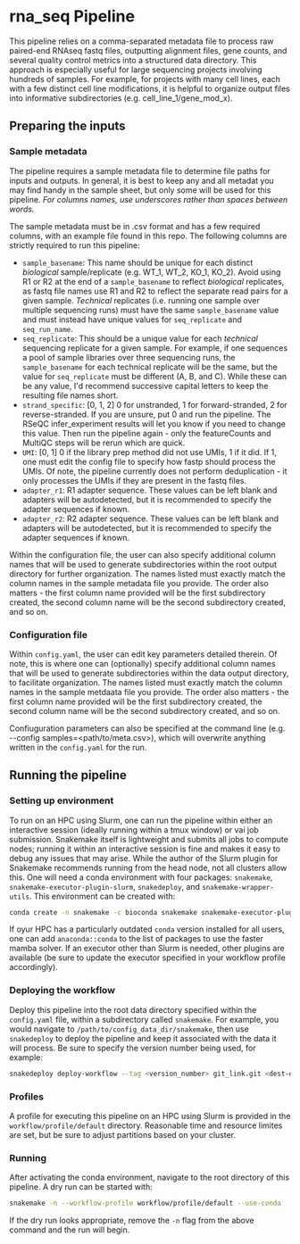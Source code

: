 # rna_seq Pipeline

This pipeline relies on a comma-separated metadata file to process raw paired-end RNAseq fastq files, outputting alignment files, gene counts, and several quality control metrics into a structured data directory. This approach is especially useful for large sequencing projects involving hundreds of samples. For example, for projects with many cell lines, each with a few distinct cell line modifications, it is helpful to organize output files into informative subdirectories (e.g. cell_line_1/gene_mod_x). 

## Preparing the inputs

### Sample metadata

The pipeline requires a sample metadata file to determine file paths for inputs and outputs. In general, it is best to keep any and all metadat you may find handy in the sample sheet, but only some will be used for this pipeline. *For columns names, use underscores rather than spaces between words.*

The sample metadata must be in .csv format and has a few required columns, with an example file found in this repo. The following columns are strictly required to run this pipeline:

* `sample_basename`: This name should be unique for each distinct *biological* sample/replicate (e.g. WT_1, WT_2, KO_1, KO_2). Avoid using R1 or R2 at the end of a `sample_basename` to reflect *biological* replicates, as fastq file names use R1 and R2 to reflect the separate read pairs for a given sample. *Technical* replicates (i.e. running one sample over multiple sequencing runs) must have the same `sample_basename` value and must instead have unique values for `seq_replicate` and `seq_run_name`.
* `seq_replicate`: This should be a unique value for each *technical* sequencing replicate for a given sample. For example, if one sequences a pool of sample libraries over three sequencing runs, the `sample_basename` for each technical replicate will be the same, but the value for  `seq_replicate` must be different (A, B, and C). While these can be any value, I'd recommend successive capital letters to keep the resulting file names short.
* `strand_specific`: [0, 1, 2] 0 for unstranded, 1 for forward-stranded, 2 for reverse-stranded. If you are unsure, put 0 and run the pipeline. The RSeQC infer_experiment results will let you know if you need to change this value. Then run the pipeline again - only the featureCounts and MultiQC steps will be rerun which are quick.
* `UMI`: [0, 1] 0 if the library prep method did not use UMIs, 1 if it did. If 1, one must edit the config file to specify how fastp should process the UMIs. Of note, the pipeline currently does not perform deduplication - it only processes the UMIs if they are present in the fastq files.
* `adapter_r1`: R1 adapter sequence. These values can be left blank and adapters will be autodetected, but it is recommended to specify the adapter sequences if known. 
* `adapter_r2`: R2 adapter sequence. These values can be left blank and adapters will be autodetected, but it is recommended to specify the adapter sequences if known. 

Within the configuration file, the user can also specify additional column names that will be used to generate subdirectories within the root output directory for further organization. The names listed must exactly match the column names in the sample metadata file you provide. The order also matters - the first column name provided will be the first subdirectory created, the second column name will be the second subdirectory created, and so on.

### Configuration file

Within `config.yaml`, the user can edit key parameters detailed therein. Of note, this is where one can (optionally) specify additional column names that will be used to generate subdirectories within the data output directory, to facilitate organization. The names listed must exactly match the column names in the sample metdaata file you provide. The order also matters - the first column name provided will be the first subdirectory created, the second column name will be the second subdirectory created, and so on.

Confiuguration parameters can also be specified at the command line (e.g. --config samples=<path/to/meta.csv>), which will overwrite anything written in the `config.yaml` for the run.

## Running the pipeline

### Setting up environment

To run on an HPC using Slurm, one can run the pipeline within either an interactive session (ideally running within a tmux window) or vai job submission. Snakemake itself is lightweight and submits all jobs to compute nodes; running it within an interactive session is fine and makes it easy to debug any issues that may arise. While the author of the Slurm plugin for Snakemake recommends running from the head node, not all clusters allow this. One will need a conda environment with four packages: `snakemake`, `snakemake-executor-plugin-slurm`, `snakedeploy`, and `snakemake-wrapper-utils`. This environment can be created with:

```bash
conda create -n snakemake -c bioconda snakemake snakemake-executor-plugin-slurm snakedeploy snakemake-wrapper-utils
```

If oyur HPC has a particularly outdated `conda` version installed for all users, one can add `anaconda::conda` to the list of packages to use the faster mamba solver. If an executor other than Slurm is needed, other plugins are available (be sure to update the executor specified in your workflow profile accordingly).

### Deploying the workflow

Deploy this pipeline into the root data directory specified within the `config.yaml` file, within a subdirectory called `snakemake`. For example, you would navigate to `/path/to/config_data_dir/snakemake`, then use `snakedeploy` to deploy the pipeline and keep it associated with the data it will process. Be sure to specify the version number being used, for example:

```bash
snakedeploy deploy-workflow --tag <version_number> git_link.git <dest-dir>
```

### Profiles

A profile for executing this pipeline on an HPC using Slurm is provided in the `workflow/profile/default` directory. Reasonable time and resource limites are set, but be sure to adjust partitions based on your cluster.

### Running

After activating the conda environment, navigate to the root directory of this pipeline. A dry run can be started with:

```bash
snakemake -n --workflow-profile workflow/profile/default --use-conda
```

If the dry run looks appropriate, remove the `-n` flag from the above command and the run will begin.
